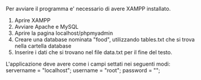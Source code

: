 Per avviare il programma e' necessario di avere XAMPP installato.

1. Aprire XAMPP
2. Avviare Apache e MySQL
3. Aprire la pagina localhost/phpmyadmin
4. Creare una database nominata "food", utilizzando tables.txt che si trova nella cartella database
5. Inserire i dati che si trovano nel file data.txt per il fine del testo.

L'applicazione deve avere come i campi settati nei seguenti modi:
    servername = "localhost";
    username = "root";
    password = "";